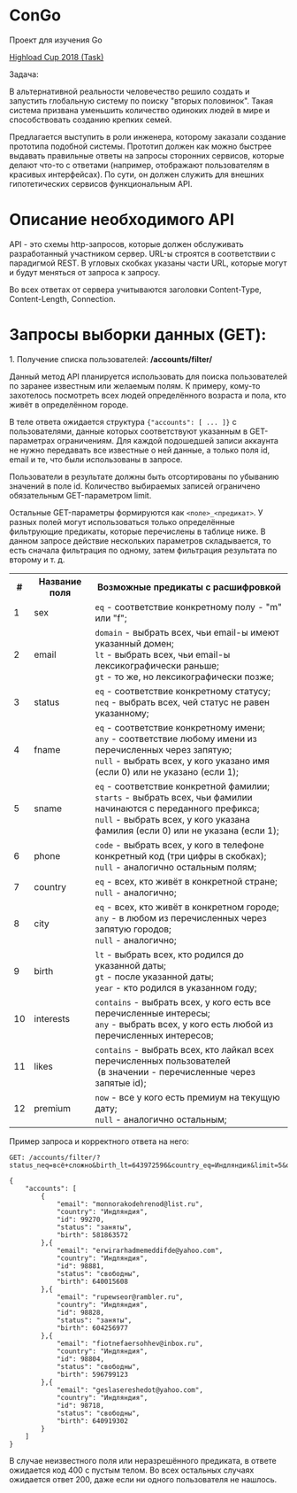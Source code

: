 # ConGo

Проект для изучения Go

<a href="https://highloadcup.ru/media/condition/accounts_rules_201218_4.html">Highload Cup 2018 (Task)</a>



Задача:
<p>В альтернативной реальности человечество решило создать и запустить глобальную систему по поиску "вторых половинок". Такая система призвана уменьшить количество одиноких людей в мире и способствовать созданию крепких семей.</p>

<p>Предлагается выступить в роли инженера, которому заказали создание прототипа подобной системы. Прототип должен как можно быстрее выдавать правильные ответы на запросы сторонних сервисов, которые делают что-то с ответами (например, отображают пользователям в красивых интерфейсах). По сути, он должен служить для внешних гипотетических сервисов функциональным API.</p>

# Описание необходимого API

API - это схемы http-запросов, которые должен обслуживать разработанный участником сервер. URL-ы строятся в соответствии с парадигмой REST. В угловых скобках указаны части URL, которые могут и будут меняться от запроса к запросу.

Во всех ответах от сервера учитываются заголовки Content-Type, Content-Length, Connection.

# Запросы выборки данных (GET):
<p>1. Получение списка пользователей: <strong>/accounts/filter/</strong></p>

<p>Данный метод API планируется использовать для поиска пользователей по заранее известным или желаемым полям. К примеру, кому-то захотелось посмотреть всех людей определённого возраста и пола, кто живёт в определённом городе.</p>

<p>В теле ответа ожидается структура <code>{"accounts": [ ... ]}</code> с пользователями, данные которых соответствуют указанным в GET-параметрах ограничениям. Для каждой подошедшей записи аккаунта не нужно передавать все известные о ней данные, а только поля id, email и те, что были использованы в запросе.</p>

<p>Пользователи в результате должны быть отсортированы по убыванию значений в поле id. Количество выбираемых записей ограничено обязательным GET-параметром limit.</p>

<p>Остальные GET-параметры формируются как <code>&lt;поле&gt;_&lt;предикат&gt;</code>. У разных полей могут использоваться только определённые фильтрующие предикаты, которые перечислены в таблице ниже. В данном запросе действие нескольких параметров складывается, то есть сначала фильтрация по одному, затем фильтрация результата по второму и т. д.</p>
<table class="table table-striped">
<tbody><tr><th>#</th><th>Название поля</th><th>Возможные предикаты с расшифровкой</th></tr>
<tr><td>1</td><td>sex</td><td><code>eq</code> - соответствие конкретному полу - "m" или "f";</td></tr>
<tr><td>2</td><td>email</td><td><code>domain</code> - выбрать всех, чьи email-ы имеют указанный домен;<br><code>lt</code> - выбрать всех, чьи email-ы лексикографически раньше;<br><code>gt</code> - то же, но лексикографически позже;</td></tr>
<tr><td>3</td><td>status</td><td><code>eq</code> - соответствие конкретному статусу;<br><code>neq</code> - выбрать всех, чей статус не равен указанному;</td></tr>
<tr><td>4</td><td>fname</td><td><code>eq</code> - соответствие конкретному имени;<br><code>any</code> - соответствие любому имени из перечисленных через запятую;<br><code>null</code> - выбрать всех, у кого указано имя (если 0) или не указано (если 1);</td></tr>
<tr><td>5</td><td>sname</td><td><code>eq</code> - соответствие конкретной фамилии;<br><code>starts</code> - выбрать всех, чьи фамилии начинаются с переданного префикса;<br><code>null</code> - выбрать всех, у кого указана фамилия (если 0) или не указана (если 1);</td></tr>
<tr><td>6</td><td>phone</td><td><code>code</code> - выбрать всех, у кого в телефоне конкретный код (три цифры в скобках);<br><code>null</code> - аналогично остальным полям;</td></tr>
<tr><td>7</td><td>country</td><td><code>eq</code> - всех, кто живёт в конкретной стране;<br><code>null</code> - аналогично;</td></tr>
<tr><td>8</td><td>city</td><td><code>eq</code> - всех, кто живёт в конкретном городе;<br><code>any</code> - в любом из перечисленных через запятую городов;<br><code>null</code> - аналогично;</td></tr>
<tr><td>9</td><td>birth</td><td><code>lt</code> - выбрать всех, кто родился до указанной даты;<br><code>gt</code> - после указанной даты;<br><code>year</code> - кто родился в указанном году;</td></tr>
<tr><td>10</td><td>interests</td><td><code>contains</code> - выбрать всех, у кого есть все перечисленные интересы;<br><code>any</code> - выбрать всех, у кого есть любой из перечисленных интересов;</td></tr>
<tr><td>11</td><td>likes</td><td><code>contains</code> - выбрать всех, кто лайкал всех перечисленных пользователей<br>&nbsp;(в значении - перечисленные через запятые id);</td></tr>
<tr><td>12</td><td>premium</td><td><code>now</code> - все у кого есть премиум на текущую дату;<br><code>null</code> - аналогично остальным;</td></tr>
</tbody></table>

Пример запроса и корректного ответа на него:
<pre><code class="hljs bash">GET: /accounts/filter/?status_neq=всё+сложно&amp;birth_lt=643972596&amp;country_eq=Индляндия&amp;<span class="hljs-built_in">limit</span>=5&amp;query_id=110</code></pre>
<pre><code class="json hljs">{
    <span class="hljs-attr">"accounts"</span>: [
        {
            <span class="hljs-attr">"email"</span>: <span class="hljs-string">"monnorakodehrenod@list.ru"</span>,
            <span class="hljs-attr">"country"</span>: <span class="hljs-string">"Индляндия"</span>,
            <span class="hljs-attr">"id"</span>: <span class="hljs-number">99270</span>,
            <span class="hljs-attr">"status"</span>: <span class="hljs-string">"заняты"</span>,
            <span class="hljs-attr">"birth"</span>: <span class="hljs-number">581863572</span>
        },{
            <span class="hljs-attr">"email"</span>: <span class="hljs-string">"erwirarhadmemeddifde@yahoo.com"</span>,
            <span class="hljs-attr">"country"</span>: <span class="hljs-string">"Индляндия"</span>,
            <span class="hljs-attr">"id"</span>: <span class="hljs-number">98881</span>,
            <span class="hljs-attr">"status"</span>: <span class="hljs-string">"свободны"</span>,
            <span class="hljs-attr">"birth"</span>: <span class="hljs-number">640015608</span>
        },{
            <span class="hljs-attr">"email"</span>: <span class="hljs-string">"rupewseor@rambler.ru"</span>,
            <span class="hljs-attr">"country"</span>: <span class="hljs-string">"Индляндия"</span>,
            <span class="hljs-attr">"id"</span>: <span class="hljs-number">98828</span>,
            <span class="hljs-attr">"status"</span>: <span class="hljs-string">"заняты"</span>,
            <span class="hljs-attr">"birth"</span>: <span class="hljs-number">604256977</span>
        },{
            <span class="hljs-attr">"email"</span>: <span class="hljs-string">"fiotnefaersohhev@inbox.ru"</span>,
            <span class="hljs-attr">"country"</span>: <span class="hljs-string">"Индляндия"</span>,
            <span class="hljs-attr">"id"</span>: <span class="hljs-number">98804</span>,
            <span class="hljs-attr">"status"</span>: <span class="hljs-string">"свободны"</span>,
            <span class="hljs-attr">"birth"</span>: <span class="hljs-number">596799123</span>
        },{
            <span class="hljs-attr">"email"</span>: <span class="hljs-string">"geslasereshedot@yahoo.com"</span>,
            <span class="hljs-attr">"country"</span>: <span class="hljs-string">"Индляндия"</span>,
            <span class="hljs-attr">"id"</span>: <span class="hljs-number">98718</span>,
            <span class="hljs-attr">"status"</span>: <span class="hljs-string">"свободны"</span>,
            <span class="hljs-attr">"birth"</span>: <span class="hljs-number">640919302</span>
        }
    ]
}</code></pre>

В случае неизвестного поля или неразрешённого предиката, в ответе ожидается код 400 с пустым телом. Во всех остальных случаях ожидается ответ 200, даже если ни одного пользователя не нашлось.
